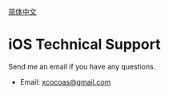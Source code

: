 
[简体中文](/support/zh/)

# iOS Technical Support

Send me an email if you have any questions.

- Email: xcocoas@gmail.com